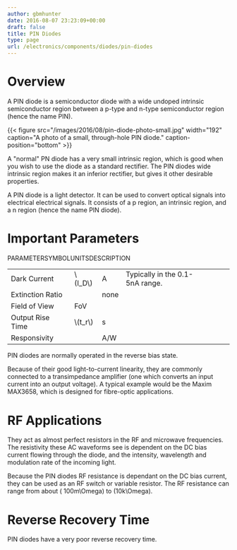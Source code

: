```yaml
---
author: gbmhunter
date: 2016-08-07 23:23:09+00:00
draft: false
title: PIN Diodes
type: page
url: /electronics/components/diodes/pin-diodes
---
```


# Overview

A PIN diode is a semiconductor diode with a wide undoped intrinsic semiconductor region between a p-type and n-type semiconductor region (hence the name PIN).

{{< figure src="/images/2016/08/pin-diode-photo-small.jpg" width="192" caption="A photo of a small, through-hole PIN diode." caption-position="bottom" >}}

A "normal" PN diode has a very small intrinsic region, which is good when you wish to use the diode as a standard rectifier. The PIN diodes wide intrinsic region makes it an inferior rectifier, but gives it other desirable properties.

A PIN diode is a light detector. It can be used to convert optical signals into electrical electrical signals. It consists of a p region, an intrinsic region, and a n region (hence the name PIN diode).

# Important Parameters

<table ><tbody ><tr >PARAMETERSYMBOLUNITSDESCRIPTION</tr><tr >
<td >Dark Current
</td>
<td >\(I_D\)
</td>
<td >A
</td>
<td >Typically in the 0.1-5nA range.
</td></tr><tr >
<td >Extinction Ratio
</td>
<td > 
</td>
<td >none
</td>
<td > 
</td></tr><tr >
<td >Field of View
</td>
<td >FoV
</td>
<td > 
</td>
<td > 
</td></tr><tr >
<td >Output Rise Time
</td>
<td >\(t_r\)
</td>
<td >s
</td>
<td > 
</td></tr><tr >
<td >Responsivity
</td>
<td > 
</td>
<td >A/W
</td></tr></tbody></table>

PIN diodes are normally operated in the reverse bias state.

Because of their good light-to-current linearity, they are commonly connected to a transimpedance amplifier (one which converts an input current into an output voltage). A typical example would be the Maxim MAX3658, which is designed for fibre-optic applications.

# RF Applications

They act as almost perfect resistors in the RF and microwave frequencies. The resistivity these AC waveforms see is dependent on the DC bias current flowing through the diode, and the intensity, wavelength and modulation rate of the incoming light.

Because the PIN diodes RF resistance is dependant on the DC bias current, they can be used as an RF switch or variable resistor. The RF resistance can range from about \( 100m\Omega\) to \(10k\Omega\).

# Reverse Recovery Time

PIN diodes have a very poor reverse recovery time.
